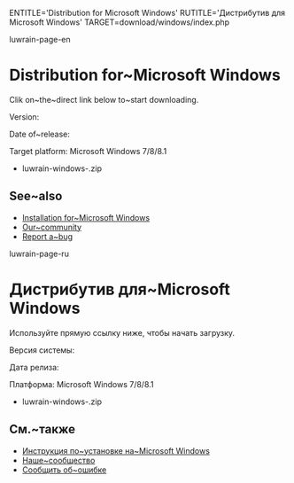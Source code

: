 
ENTITLE='Distribution for Microsoft Windows'
RUTITLE='Дистрибутив для Microsoft Windows'
TARGET=download/windows/index.php

luwrain-page-en

# Distribution for~Microsoft Windows

Clik on~the~direct link below to~start  downloading.

Version: <?php echo lwr_version_windows();?>

Date of~release: <?php echo lwr_release_date_windows_en();?>

Target platform: Microsoft Windows 7/8/8.1

* luwrain-windows-<?php echo lwr_version_windows();?>.zip

## See~also

 * [Installation for~Microsoft Windows](local:/doc/user/installation/windows/)
* [Our~community](local:/community/)
* [Report a~bug](local:/community/bugs/)

luwrain-page-ru

# Дистрибутив для~Microsoft Windows

Используйте прямую ссылку ниже, чтобы начать загрузку.

Версия системы: <?php echo lwr_version_windows();?>

Дата релиза: <?php echo lwr_release_date_windows_ru();?>

Платформа: Microsoft Windows 7/8/8.1

* luwrain-windows-<?php echo lwr_version_windows();?>.zip

## См.~также

* [Инструкция по~установке на~Microsoft Windows](local:/doc/user/installation/windows/)
* [Наше~сообщество](local:/community/)
* [Сообщить об~ошибке](local:/community/bugs/)

